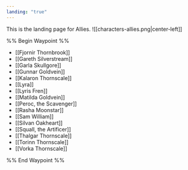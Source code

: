 ```yaml
---
landing: "true"
---
```

This is the landing page for Allies.
![[characters-allies.png|center-left]]

%% Begin Waypoint %%
- [[Fjornir Thornbrook]]
- [[Gareth Silverstream]]
- [[Garla Skullgore]]
- [[Gunnar Goldvein]]
- [[Kalaron Thornscale]]
- [[Lyra]]
- [[Lyris Fren]]
- [[Matilda Goldvein]]
- [[Peroc, the Scavenger]]
- [[Rasha Moonstar]]
- [[Sam William]]
- [[Silvan Oakheart]]
- [[Squall, the Artificer]]
- [[Thalgar Thornscale]]
- [[Torinn Thornscale]]
- [[Vorka Thornscale]]

%% End Waypoint %%